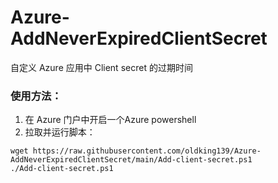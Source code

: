 # Azure-AddNeverExpiredClientSecret
自定义 Azure 应用中 Client secret 的过期时间

### 使用方法：
1) 在 Azure 门户中开启一个Azure powershell
2) 拉取并运行脚本：
```
wget https://raw.githubusercontent.com/oldking139/Azure-AddNeverExpiredClientSecret/main/Add-client-secret.ps1
./Add-client-secret.ps1
```
